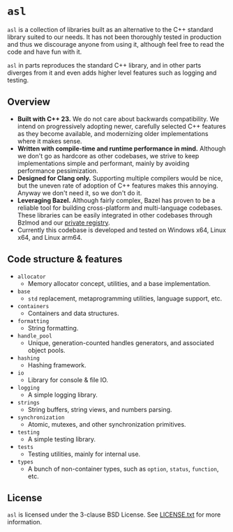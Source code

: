 # `asl`

`asl` is a collection of libraries built as an alternative to the C++ standard library
suited to our needs. It has not been thoroughly tested in production and thus we
discourage anyone from using it, although feel free to read the code and have fun
with it.

`asl` in parts reproduces the standard C++ library, and in other parts diverges
from it and even adds higher level features such as logging and testing.

## Overview

- **Built with C++ 23.** We do not care about backwards compatibility. We intend on
  progressively adopting newer, carefully selected C++ features as they become
  available, and modernizing older implementations where it makes sense.
- **Written with compile-time and runtime performance in mind.** Although we don't go
  as hardcore as other codebases, we strive to keep implementations simple and performant,
  mainly by avoiding performance pessimization.
- **Designed for Clang only.** Supporting multiple compilers would be nice, but
  the uneven rate of adoption of C++ features makes this annoying. Anyway we don't
  need it, so we don't do it.
- **Leveraging Bazel.** Although fairly complex, Bazel has proven to be a reliable
  tool for building cross-platform and multi-language codebases. These libraries can
  be easily integrated in other codebases through Bzlmod and our [private registry](https://git.stevenlr.com/460nm/bazel-registry).
- Currently this codebase is developed and tested on Windows x64, Linux x64,
  and Linux arm64.

## Code structure & features

- `allocator`
  - Memory allocator concept, utilities, and a base implementation.
- `base`
  - `std` replacement, metaprogramming utilities, language support, etc.
- `containers`
  - Containers and data structures.
- `formatting`
  - String formatting.
- `handle_pool`
  - Unique, generation-counted handles generators, and associated object pools.
- `hashing`
  - Hashing framework.
- `io`
  - Library for console & file IO.
- `logging`
  - A simple logging library.
- `strings`
  - String buffers, string views, and numbers parsing.
- `synchronization`
  - Atomic, mutexes, and other synchronization primitives.
- `testing`
  - A simple testing library.
- `tests`
  - Testing utilities, mainly for internal use.
- `types`
  - A bunch of non-container types, such as `option`, `status`, `function`, etc.

## License

`asl` is licensed under the 3-clause BSD License. See [LICENSE.txt](LICENSE.txt) for more information.
